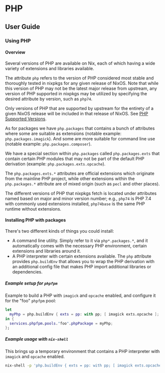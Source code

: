 # PHP

## User Guide

### Using PHP

#### Overview

Several versions of PHP are available on Nix, each of which having a
wide variety of extensions and libraries available.

The attribute `php` refers to the version of PHP considered most
stable and thoroughly tested in nixpkgs for any given release of
NixOS. Note that while this version of PHP may not be the latest major
release from upstream, any version of PHP supported in nixpkgs may be
utilized by specifying the desired attribute by version, such as
`php74`.

Only versions of PHP that are supported by upstream for the entirety
of a given NixOS release will be included in that release of
NixOS. See [PHP Supported
Versions](https://www.php.net/supported-versions.php).

As for packages we have `php.packages` that contains a bunch of
attributes where some are suitable as extensions (notable example:
`php.packages.imagick`). And some are more suitable for command
line use (notable example: `php.packages.composer`).

We have a special section within `php.packages` called
`php.packages.exts` that contain certain PHP modules that may not
be part of the default PHP derivation (example:
`php.packages.exts.opcache`).

The `php.packages.exts.*` attributes are official extensions which
originate from the mainline PHP project, while other extensions within
the `php.packages.*` attribute are of mixed origin (such as `pecl`
and other places).

The different versions of PHP that nixpkgs fetch is located under
attributes named based on major and minor version number; e.g.,
`php74` is PHP 7.4 with commonly used extensions installed,
`php74base` is the same PHP runtime without extensions.

#### Installing PHP with packages

There's two different kinds of things you could install:
 - A command line utility. Simply refer to it via
   `php*.packages.*`, and it automatically comes with the necessary
   PHP environment, certain extensions and libraries around it.
 - A PHP interpreter with certain extensions available.  The `php`
   attribute provides `php.buildEnv` that allows you to wrap the PHP
   derivation with an additional config file that makes PHP import
   additional libraries or dependencies.

##### Example setup for `phpfpm`

Example to build a PHP with `imagick` and `opcache` enabled, and
configure it for the "foo" `phpfpm` pool:

```nix
let
  myPhp = php.buildEnv { exts = pp: with pp; [ imagick exts.opcache ]; };
in {
  services.phpfpm.pools."foo".phpPackage = myPhp;
};
```

##### Example usage with `nix-shell`

This brings up a temporary environment that contains a PHP interpreter
with `imagick` and `opcache` enabled.

```sh
nix-shell -p 'php.buildEnv { exts = pp: with pp; [ imagick exts.opcache ]; }'
```
